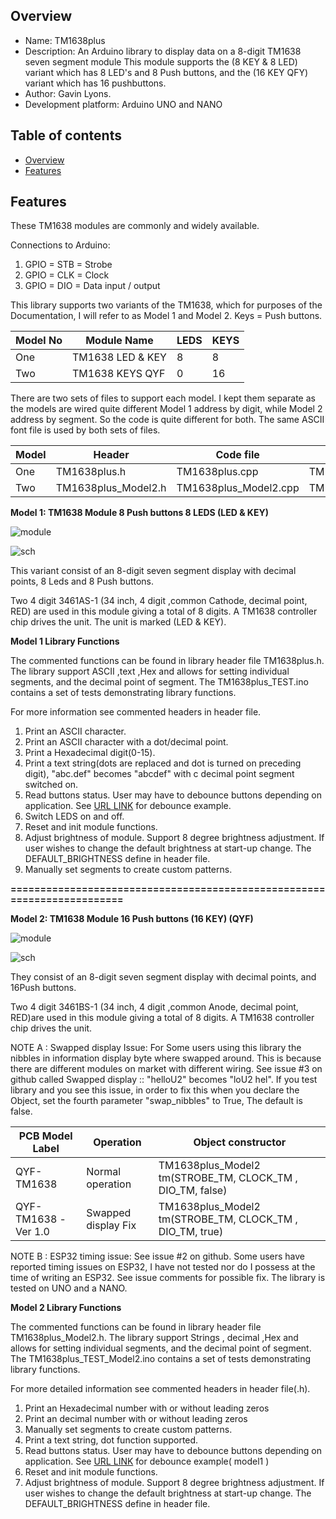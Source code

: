 
Overview
--------------------------------------------
* Name: TM1638plus
* Description: An Arduino library to display data on a 8-digit TM1638 seven segment module
This module supports the (8 KEY & 8 LED) variant which has 8 LED's and 8 Push buttons,
and the (16 KEY QFY) variant which has 16 pushbuttons.
* Author: Gavin Lyons.
* Development platform: Arduino UNO and NANO


Table of contents
---------------------------

  * [Overview](#overview)
  * [Features](#features)

Features
----------------------

These TM1638 modules are commonly and widely available. 

Connections to Arduino: 

1. GPIO = STB = Strobe
2. GPIO  = CLK  = Clock
3. GPIO = DIO = Data input / output

This library supports two variants of the TM1638, which for purposes of the Documentation, I will refer to as Model 1 and Model 2. Keys = Push buttons.

| Model No | Module Name | LEDS | KEYS | 
| ------ | ------ |  ------ | ------ |
| One | TM1638 LED & KEY | 8 | 8 |
| Two | TM1638 KEYS QYF  | 0 | 16 |

There are two sets of files to support each model. I kept them separate as the models are wired quite different
Model 1 address by digit, while Model 2 address by segment. So the code is quite different for both.
The same ASCII font file is used by both sets of files.

| Model | Header | Code file | Example file | 
| ------ | ------ |  ------ | ------ |
| One | TM1638plus.h       | TM1638plus.cpp | TM1638plus_TEST.ino |
| Two | TM1638plus_Model2.h  | TM1638plus_Model2.cpp | TM1638plus_TEST_Model2.ino |


**Model 1: TM1638 Module 8 Push buttons 8 LEDS (LED & KEY)**

![ module ](https://github.com/gavinlyonsrepo/pic_16F18446_projects/blob/master/images/TM1638.jpg)

![ sch ](https://github.com/gavinlyonsrepo/pic_16F18446_projects/blob/master/images/TM1638_2.jpg)
 
This variant consist of an 8-digit seven segment display with decimal points,
8 Leds and 8 Push buttons.

Two 4 digit 3461AS-1 (34 inch, 4 digit ,common Cathode,  decimal point, RED) are used in this module
giving a total of 8 digits. A TM1638 controller chip drives the unit.
The unit is marked (LED & KEY).


**Model 1 Library Functions**

The commented functions can be found in library header file TM1638plus.h.
The library support ASCII ,text ,Hex and allows for setting individual segments,
and the decimal point of segment.
The TM1638plus_TEST.ino contains a set of tests demonstrating library functions.

For more information see commented headers in header file. 

1. Print an ASCII character.
2. Print an ASCII character with a dot/decimal point.
3. Print a Hexadecimal digit(0-15).
4. Print a text string(dots are replaced and dot is turned on preceding digit), 
"abc.def" becomes "abcdef" with c decimal point segment switched on.
5. Read buttons status. User may have to debounce buttons depending on application.
See [URL LINK](https://github.com/gavinlyonsrepo/Arduino_Clock_3) for debounce example.
6. Switch LEDS on and off.
7. Reset and init module functions.
8. Adjust brightness of module. Support 8 degree brightness adjustment.
If user wishes to change the default brightness at start-up change.
The DEFAULT_BRIGHTNESS define in header file. 
9. Manually set segments to create custom patterns.

**========================================================================**

**Model 2: TM1638 Module 16 Push buttons (16 KEY) (QYF)**

![ module ](https://github.com/gavinlyonsrepo/TM1638plus/blob/master/extra/images/tm16381.jpg)

![ sch ](https://github.com/gavinlyonsrepo/TM1638plus/blob/master/extra/images/tm16382.jpg)


They consist of an 8-digit seven segment display with decimal points,
and 16Push buttons.

Two 4 digit 3461BS-1 (34 inch, 4 digit ,common Anode,  decimal point, RED)are used in this module
giving a total of 8 digits. A TM1638 controller chip drives the unit.


NOTE A : Swapped display Issue:
For Some users using this library the nibbles in information display byte 
where swapped around. This is because there are different modules on market with different wiring. 
See issue #3 on github called Swapped display :: "helloU2" becomes "loU2 hel". 
If you test library and you see this issue, in order to fix this when you declare the 
Object, set the fourth parameter "swap_nibbles" to True, The default is false.

| PCB Model Label | Operation | Object constructor |
| ------ | ------ | ------ | 
| QYF-TM1638 | Normal operation |     TM1638plus_Model2 tm(STROBE_TM, CLOCK_TM , DIO_TM, false) | 
| QYF-TM1638 -Ver 1.0 | Swapped display Fix | TM1638plus_Model2 tm(STROBE_TM, CLOCK_TM , DIO_TM, true)  | 

NOTE B : ESP32 timing issue:
See issue #2 on github. Some users have reported timing issues on ESP32, I have not tested nor do I possess at the  time of writing an ESP32. See issue comments for possible fix. The library is tested on UNO and a NANO.

**Model 2 Library Functions**

The commented functions can be found in library header file TM1638plus_Model2.h.
The library support Strings , decimal ,Hex and allows for setting individual segments,
and the decimal point of segment.
The TM1638plus_TEST_Model2.ino contains a set of tests demonstrating library functions.

For more detailed information see commented headers in header file(.h).

1. Print an Hexadecimal number with or without leading zeros
2. Print an decimal number with or without leading zeros
3. Manually set segments to create custom patterns.
4. Print a text string, dot function supported. 
5. Read buttons status. User may have to debounce buttons depending on application.
See [URL LINK](https://github.com/gavinlyonsrepo/Arduino_Clock_3) for debounce example( model1 )
6. Reset and init module functions.
7. Adjust brightness of module. Support 8 degree brightness adjustment.
If user wishes to change the default brightness at start-up change.
The DEFAULT_BRIGHTNESS define in header file. 
